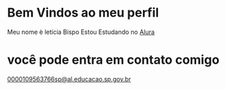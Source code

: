 # Bem Vindos ao meu perfil
  Meu nome è letícia Bispo
  Estou Estudando no [Alura](https://www.alura.com.br)

# você pode entra em contato comigo 
  0000109563766sp@al.educacao.sp.gov.br
